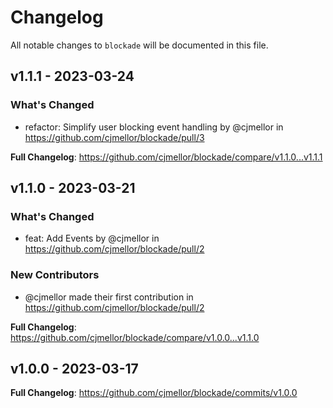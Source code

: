 # Changelog

All notable changes to `blockade` will be documented in this file.

## v1.1.1 - 2023-03-24

### What's Changed

- refactor: Simplify user blocking event handling by @cjmellor in https://github.com/cjmellor/blockade/pull/3

**Full Changelog**: https://github.com/cjmellor/blockade/compare/v1.1.0...v1.1.1

## v1.1.0 - 2023-03-21

### What's Changed

- feat: Add Events by @cjmellor in https://github.com/cjmellor/blockade/pull/2

### New Contributors

- @cjmellor made their first contribution in https://github.com/cjmellor/blockade/pull/2

**Full Changelog**: https://github.com/cjmellor/blockade/compare/v1.0.0...v1.1.0

## v1.0.0 - 2023-03-17

**Full Changelog**: https://github.com/cjmellor/blockade/commits/v1.0.0
